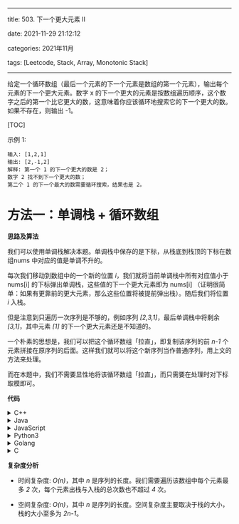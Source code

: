 
---
title: 503. 下一个更大元素 II

date: 2021-11-29 21:12:12

categories: 2021年11月

tags: [Leetcode, Stack, Array, Monotonic Stack]

---


给定一个循环数组（最后一个元素的下一个元素是数组的第一个元素），输出每个元素的下一个更大元素。数字 x 的下一个更大的元素是按数组遍历顺序，这个数字之后的第一个比它更大的数，这意味着你应该循环地搜索它的下一个更大的数。如果不存在，则输出 -1。

<!-- more -->


[TOC]


示例 1:
    
    输入: [1,2,1]
    输出: [2,-1,2]
    解释: 第一个 1 的下一个更大的数是 2；
    数字 2 找不到下一个更大的数； 
    第二个 1 的下一个最大的数需要循环搜索，结果也是 2。
    
# 方法一：单调栈 + 循环数组

**思路及算法**

我们可以使用单调栈解决本题。单调栈中保存的是下标，从栈底到栈顶的下标在数组nums 中对应的值是单调不升的。

每次我们移动到数组中的一个新的位置 *i*，我们就将当前单调栈中所有对应值小于nums[i] 的下标弹出单调栈，这些值的下一个更大元素即为 nums[i] （证明很简单：如果有更靠前的更大元素，那么这些位置将被提前弹出栈）。随后我们将位置 *i* 入栈。

但是注意到只遍历一次序列是不够的，例如序列 *[2,3,1]*，最后单调栈中将剩余 *[3,1]*，其中元素 *[1]* 的下一个更大元素还是不知道的。

一个朴素的思想是，我们可以把这个循环数组「拉直」，即复制该序列的前 *n-1* 个元素拼接在原序列的后面。这样我们就可以将这个新序列当作普通序列，用上文的方法来处理。

而在本题中，我们不需要显性地将该循环数组「拉直」，而只需要在处理时对下标取模即可。

**代码**

<details>
    <summary>C++</summary>
    
```C++ [sol1-C++]
class Solution {
public:
    vector<int> nextGreaterElements(vector<int>& nums) {
        int n = nums.size();
        vector<int> ret(n, -1);
        stack<int> stk;
        for (int i = 0; i < n * 2 - 1; i++) {
            while (!stk.empty() && nums[stk.top()] < nums[i % n]) {
                ret[stk.top()] = nums[i % n];
                stk.pop();
            }
            stk.push(i % n);
        }
        return ret;
    }
};
```
</details>
<details>
    <summary>Java</summary>
    
```Java [sol1-Java]
class Solution {
    public int[] nextGreaterElements(int[] nums) {
        int n = nums.length;
        int[] ret = new int[n];
        Arrays.fill(ret, -1);
        Deque<Integer> stack = new LinkedList<Integer>();
        for (int i = 0; i < n * 2 - 1; i++) {
            while (!stack.isEmpty() && nums[stack.peek()] < nums[i % n]) {
                ret[stack.pop()] = nums[i % n];
            }
            stack.push(i % n);
        }
        return ret;
    }
}
```
</details>
<details>
    <summary>JavaScript</summary>
    
```JavaScript [sol1-JavaScript]
var nextGreaterElements = function(nums) {
    const n = nums.length;
    const ret = new Array(n).fill(-1);
    const stk = [];
    for (let i = 0; i < n * 2 - 1; i++) {
        while (stk.length && nums[stk[stk.length - 1]] < nums[i % n]) {
            ret[stk[stk.length - 1]] = nums[i % n];
            stk.pop();
        }
        stk.push(i % n);
    }
    return ret;
};
```
</details>
<details>
    <summary>Python3</summary>
    
```Python [sol1-Python3]
class Solution:
    def nextGreaterElements(self, nums: List[int]) -> List[int]:
        n = len(nums)
        ret = [-1] * n
        stk = list()

        for i in range(n * 2 - 1):
            while stk and nums[stk[-1]] < nums[i % n]:
                ret[stk.pop()] = nums[i % n]
            stk.append(i % n)
        
        return ret
```
</details>
<details>
    <summary>Golang</summary>
    
```go [sol1-Golang]
func nextGreaterElements(nums []int) []int {
    n := len(nums)
    ans := make([]int, n)
    for i := range ans {
        ans[i] = -1
    }
    stack := []int{}
    for i := 0; i < n*2-1; i++ {
        for len(stack) > 0 && nums[stack[len(stack)-1]] < nums[i%n] {
            ans[stack[len(stack)-1]] = nums[i%n]
            stack = stack[:len(stack)-1]
        }
        stack = append(stack, i%n)
    }
    return ans
}
```
</details>
<details>
    <summary>C</summary>
    
```C [sol1-C]
int* nextGreaterElements(int* nums, int numsSize, int* returnSize) {
    *returnSize = numsSize;
    if (numsSize == 0) {
        return NULL;
    }
    int* ret = malloc(sizeof(int) * numsSize);
    memset(ret, -1, sizeof(int) * numsSize);

    int stk[numsSize * 2 - 1], top = 0;
    for (int i = 0; i < numsSize * 2 - 1; i++) {
        while (top > 0 && nums[stk[top - 1]] < nums[i % numsSize]) {
            ret[stk[top - 1]] = nums[i % numsSize];
            top--;
        }
        stk[top++] = i % numsSize;
    }
    return ret;
}
```
</details>




**复杂度分析**

- 时间复杂度: *O(n)*，其中 *n* 是序列的长度。我们需要遍历该数组中每个元素最多 *2* 次，每个元素出栈与入栈的总次数也不超过 *4* 次。

- 空间复杂度: *O(n)*，其中 *n* 是序列的长度。空间复杂度主要取决于栈的大小，栈的大小至多为 *2n-1*。